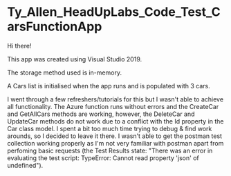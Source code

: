 # Ty_Allen_HeadUpLabs_Code_Test_CarsFunctionApp

Hi there!

This app was created using Visual Studio 2019.

The storage method used is in-memory.

A Cars list is initialised when the app runs and is populated with 3 cars.

I went through a few refreshers/tutorials for this but I wasn't able to achieve all functionality. 
The Azure function runs without errors and the CreateCar and GetAllCars methods are working, however, the DeleteCar and UpdateCar methods do not work due to a conflict with the Id property in the Car class model. I spent a bit too much time trying to debug & find work arounds, so I decided to leave it there.
I wasn't able to get the postman test collection working properly as I'm not very familiar with postman apart from perfoming basic requests (the Test Results state: "There was an error in evaluating the test script:  TypeError: Cannot read property 'json' of undefined").

